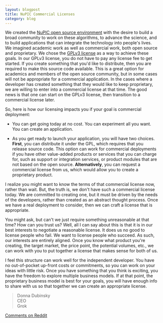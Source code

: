 ```yaml
---
layout: blogpost
title: NuPIC Commercial Licenses
category: blog
---
```


We created the [NuPIC open source environment](/nupic.html) with the desire to build a broad community to work on these algorithms, to advance the science, and to build applications that can integrate the technology into people's lives.  We imagined academic work as well as commercial work, both open source and proprietary.  We chose the [GPLv3 license](http://numenta.org/licenses/) as a way to achieve these goals.  In our GPLv3 license, you do not have to pay any license fee to get started.  If you create something that you'd like to distribute, then you are required to make this source code available.  This is a great option for academics and members of the open source community, but in some cases will not be appropriate for a commercial application.  In the cases where a developer has created something that they would like to keep proprietary, we are willing to enter into a commercial license at that time.  The good news is that one can start on the GPLv3 license, then transition to a commercial license later.
 
So, here is how our licensing impacts you if your goal is commercial deployment:

- You can get going today at no cost.  You can experiment all you want.  You can create an application. 

- As you get ready to launch your application, you will have two choices.  **First**, you can distribute it under the GPL, which requires that you release source code.  This option can work for commercial deployments if you have other value-added products or services that you can charge for, such as support or integration services, or product modules that are not based on the open source.  **Alternatively**, you can request a commercial license from us, which would allow you to create a proprietary product.
 
I realize you might want to know the terms of that commercial license now, rather than wait.  But, the truth is, we don't have such a commercial license today.  We are committed to creating one, but it must be driven by the needs of the developers, rather than created as an abstract thought process.  Once we have a real deployment to consider, then we can craft a license that is appropriate. 
 
You might ask, but can't we just require something unreasonable at that time?  How can you trust us?  Well, all I can say about this is that it is in our best interests to negotiate a reasonable license.  It does us no good to license people who fail.  We want to license people who succeed.  As such, our interests are entirely aligned.   Once you know what product you're creating, the target market, the price point, the potential volumes, etc., we can work with you to put together a license that makes sense for both of us.
 
I feel this structure can work well for the independent developer.  You have no out-of-pocket up-front costs or commitments, so you can work on your ideas with little risk.  Once you have something that you think is exciting, you have the freedom to explore multiple business models.  If at that point, the proprietary business model is best for your goals, you will have enough info to share with us so that together we can create an appropriate license. 

> Donna Dubinsky <br/>
> CEO <br/>
> Grok

[Comments on Reddit](http://www.reddit.com/r/MachineLearning/)
